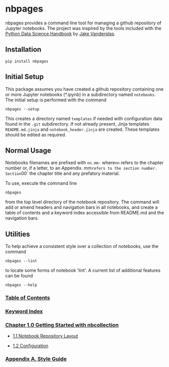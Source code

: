 
[//]: # (The README.md is produced automatically by nbpages. Make changes by edittin templates/README.md.jinja.)
# nbpages

nbpages provides a command line tool for managing a github repository of Jupyter notebooks. The project was
inspired by the tools included with the
[Python Data Science Handbook](https://github.com/jakevdp/PythonDataScienceHandbook) by
[Jake Vanderplas](https://github.com/jakevdp).

## Installation

    pip install nbpages

## Initial Setup

This package assumes you have created a github repository containing one or more Jupyter notebooks (*.ipynb) in a
subdirectory named `notebooks`. The initial setup is performed with the command

    nbpages --setup

This creates a directory named `templates` if needed with configuration data found in the `.git` subdirectory. If not
already present, Jinja templates `README.md.jinja` and `notebook_header.jinja` are created. These templates should be
edited as required.

## Normal Usage

Notebooks filenames are prefixed with `nn.mm-` where`nn` refers to the chapter number or, if a letter, to an Appendix.
mm` refers to the section number. Section `00` the chapter title and any prefatory material.

To use, execute the command line

    nbpages

from the top level directory of the notebook repository. The command will add or amend headers and navigation bars in
all notebooks, and create a table of contents and a keyword index accessible from README.md and the navigation bars.

## Utilities

To help achieve a consistent style over a collection of notebooks, use the command

    nbpages --lint

to locate some forms of notebook 'lint'.  A current list of additional features can be found

    nbpages --help



### [Table of Contents](http://nbviewer.jupyter.org/github/jckantor/nbpages/blob/master/notebooks/toc.ipynb?flush=true)

### [Keyword Index](http://nbviewer.jupyter.org/github/jckantor/nbpages/blob/master/notebooks/index.ipynb?flush=true)


### [Chapter 1.0 Getting Started with nbcollection](http://nbviewer.jupyter.org/github/jckantor/nbpages/blob/master/notebooks/01.00-Getting-Started-with-nbcollection.ipynb)

- [1.1 Notebook Repository Layout](http://nbviewer.jupyter.org/github/jckantor/nbpages/blob/master/notebooks/01.01-Notebook-Repository-Layout.ipynb)

- [1.2 Configuration](http://nbviewer.jupyter.org/github/jckantor/nbpages/blob/master/notebooks/01.02-Configuration.ipynb)


### [Appendix A. Style Guide](http://nbviewer.jupyter.org/github/jckantor/nbpages/blob/master/notebooks/A.00-Style-Guide.ipynb)
